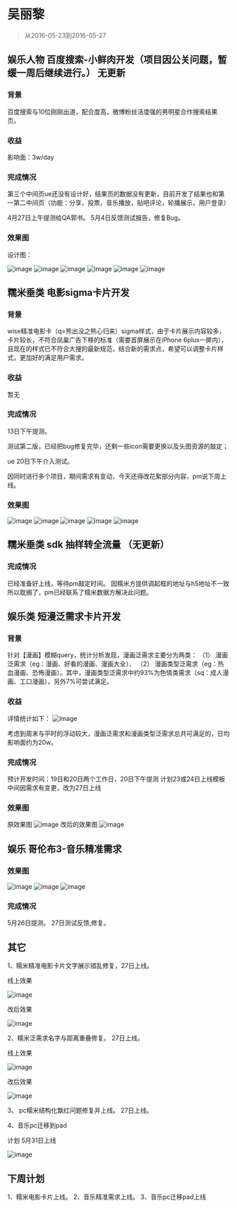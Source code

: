 # 吴丽黎 

> 从2016-05-23到2016-05-27

## 娱乐人物             百度搜索-小鲜肉开发（项目因公关问题，暂缓一周后继续进行。） 无更新

### 背景

百度搜索与10位刚刚出道，配合度高，微博粉丝活度强的男明星合作搜索结果页。

### 收益

影响面：3w/day

### 完成情况

第三个中间页ue还没有设计好，结果页的数据没有更新，目前开发了结果也和第一第二中间页（功能：分享，投票，音乐播放，贴吧评论，轮播展示，用户登录）

4月27日上午提测给QA郭书。
5月4日反馈测试报告，修复Bug。

### 效果图
设计图：

![image](http://gitlab.baidu.com/psfe/ala-weeklyreport/uploads/1b34f29cdb6c25fb069818d993a3910f/image.png)
![image](http://gitlab.baidu.com/psfe/ala-weeklyreport/uploads/cb5fc0e5a7e83c9ee8d4a9d163ba918b/image.png)
![image](http://gitlab.baidu.com/psfe/ala-weeklyreport/uploads/ea55d8526e92d5fdb927956ae1221eb9/image.png)
![image](http://gitlab.baidu.com/psfe/ala-weeklyreport/uploads/8c224dd44b737cf11fba10b46326d3cf/image.png)
![image](http://gitlab.baidu.com/psfe/ala-weeklyreport/uploads/606add2028ebba8c8fb480ca7d1f4631/image.png)
![image](http://gitlab.baidu.com/psfe/ala-weeklyreport/uploads/95372a13e6247bc5be0ef4806eed6dd1/image.png)

## 糯米垂类        电影sigma卡片开发   

### 背景

wise精准电影卡（q=熊出没之熊心归来）sigma样式，由于卡片展示内容较多，卡片较长，不符合凤巢广告下移的标准（需要首屏展示在iPhone 6plus一屏内），
且现在的样式已不符合大搜的最新规范，结合新的需求点，希望可以调整卡片样式，更加好的满足用户需求。

### 收益

暂无

### 完成情况
13日下午提测。

测试第二版，已经把bug修复完毕，还剩一些icon需要更换以及头图资源的敲定；

ue 20日下午介入测试。

因同时进行多个项目，期间需求有变动，今天还得改花絮部分内容，pm说下周上线。

### 效果图

![image](http://gitlab.baidu.com/psfe/ala-weeklyreport/uploads/b4d7220daafcbebafe0abee768a47292/image.png)
![image](http://gitlab.baidu.com/psfe/ala-weeklyreport/uploads/e9b7babf494dc9fbed449a8d91428c1d/image.png)
![image](http://gitlab.baidu.com/psfe/ala-weeklyreport/uploads/18fd7a2c3f9f16284d7a3348641c3f06/image.png)
![image](http://gitlab.baidu.com/psfe/ala-weeklyreport/uploads/3119dd9e0f26b52b2b012f615bcea6f5/image.png)
![image](http://gitlab.baidu.com/psfe/ala-weeklyreport/uploads/b9f16a6231989a955f6b2d27df19aaa6/image.png)

## 糯米垂类    sdk 抽样转全流量   （无更新）

### 完成情况

已经准备好上线，等待pm敲定时间。
因糯米方提供调起框的地址与h5地址不一致所以耽搁了，pm已经联系了糯米数据方解决此问题。

## 娱乐类     短漫泛需求卡片开发

### 背景

针对【漫画】模糊query，统计分析发现，漫画泛需求主要分为两类：
（1）	漫画泛需求（eg：漫画、好看的漫画、漫画大全）、
（2）	漫画类型泛需求（eg：热血漫画、恐怖漫画）。其中，漫画类型泛需求中约93%为色情类需求（sq：成人漫画、工口漫画），另外7%可尝试满足。

### 收益
详情统计如下：
![image](http://gitlab.baidu.com/psfe/ala-weeklyreport/uploads/135fb27e33732ac4cee7038a9862aa93/image.png)

考虑到周末与平时的浮动较大，漫画泛需求和漫画类型泛需求总共可满足的，日均影响面约为20w。

### 完成情况

预计开发时间：19日和20日两个工作日，20日下午提测
计划23或24日上线模板
中间因需求有变更，改为27日上线

### 效果图
原效果图
![image](http://gitlab.baidu.com/psfe/ala-weeklyreport/uploads/4af349fb30aeefb1547847fc68d9191e/image.png)
改后的效果图
![image](http://gitlab.baidu.com/psfe/ala-weeklyreport/uploads/65205ac7c17e645ab4400a0a136f3565/image.png)

## 娱乐          哥伦布3-音乐精准需求

### 效果图
    
![image](http://gitlab.baidu.com/psfe/ala-weeklyreport/uploads/e91671df2040b293b4cefbd24cc8e114/image.png)
![image](http://gitlab.baidu.com/psfe/ala-weeklyreport/uploads/9f6a018ce953fc0f6d7f4c31623f9571/image.png)
![image](http://gitlab.baidu.com/psfe/ala-weeklyreport/uploads/371d6212ddcc385a24cd987329206961/image.png)

### 完成情况

5月26日提测。
27日测试反馈,修复。

## 其它
 1、糯米精准电影卡片文字展示错乱修复，27日上线。
 
 线上效果
 
 ![image](http://gitlab.baidu.com/psfe/ala-weeklyreport/uploads/acde2d29ea84cc4f63b3141b65220bc4/image.png)
 
 改后效果

![image](http://gitlab.baidu.com/psfe/ala-weeklyreport/uploads/0ea080f31657f1db4456e315e1bd12cb/image.png)


 2、糯米泛需求名字与距离重叠修复。 27日上线。
 
 线上效果
 
 ![image](http://gitlab.baidu.com/psfe/ala-weeklyreport/uploads/94e166ef2f45a55ad7b24529071f77f1/image.png)
 
 改后效果
 
 ![image](http://gitlab.baidu.com/psfe/ala-weeklyreport/uploads/7070039dc4906fd543bbb7e2fe1bbfa5/image.png)
 
 3、 pc糯米结构化飘红问题修复并上线。 27日上线。

 4、音乐pc迁移到pad

  计划 5月31日上线
  
  ![image](http://gitlab.baidu.com/psfe/ala-weeklyreport/uploads/f24c33d21cdcfcb030aae70cd1a62fe4/image.png)


## 下周计划

1、糯米电影卡片上线。
2、音乐精准需求上线。
3、音乐pc迁移pad上线